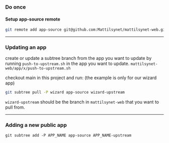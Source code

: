 ### Do once
#### Setup app-source remote
```bash
git remote add app-source git@github.com:Mattilsynet/mattilsynet-web.git
```
---

### Updating an app
create or update a subtree branch from the app you want to update by running `push-to-upstream.sh` in the app you want to update. `mattilsynet-web/app/x/push-to-upstream.sh`

checkout main in this project and run: (the example is only for our wizard app)
```bash
git subtree pull -P wizard app-source wizard-upstream
```
`wizard-upstream` should be the branch in `mattilsynet-web` that you want to pull from.

---

### Adding a new public app
```
git subtree add -P APP_NAME app-source APP_NAME-upstream
```
